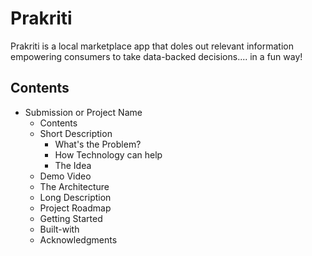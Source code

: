 # Prakriti
Prakriti is a local marketplace app that doles out relevant information
empowering consumers to take data-backed decisions.... in a fun way!

## Contents
* Submission or Project Name
    * Contents
    * Short Description
         * What's the Problem?
         * How Technology can help
         * The Idea
    * Demo Video
    * The Architecture
    * Long Description
    * Project Roadmap
    * Getting Started
    * Built-with
    * Acknowledgments
